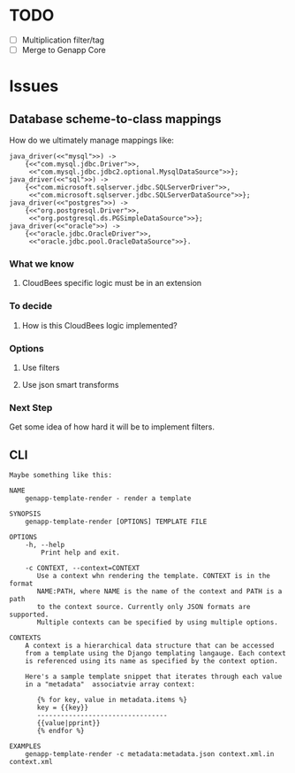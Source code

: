 # TODO

- [ ] Multiplication filter/tag
- [ ] Merge to Genapp Core

# Issues

## Database scheme-to-class mappings

How do we ultimately manage mappings like:

```
java_driver(<<"mysql">>) ->
    {<<"com.mysql.jdbc.Driver">>,
     <<"com.mysql.jdbc.jdbc2.optional.MysqlDataSource">>};
java_driver(<<"sql">>) ->
    {<<"com.microsoft.sqlserver.jdbc.SQLServerDriver">>,
     <<"com.microsoft.sqlserver.jdbc.SQLServerDataSource">>};
java_driver(<<"postgres">>) ->
    {<<"org.postgresql.Driver">>,
     <<"org.postgresql.ds.PGSimpleDataSource">>};
java_driver(<<"oracle">>) ->
    {<<"oracle.jdbc.OracleDriver">>,
     <<"oracle.jdbc.pool.OracleDataSource">>}.
```

### What we know

1. CloudBees specific logic must be in an extension

### To decide

1. How is this CloudBees logic implemented?

### Options

1. Use filters

2. Use json smart transforms

### Next Step

Get some idea of how hard it will be to implement filters.

## CLI

```
Maybe something like this:

NAME
	genapp-template-render - render a template

SYNOPSIS
	genapp-template-render [OPTIONS] TEMPLATE FILE

OPTIONS
	-h, --help
	    Print help and exit.

	-c CONTEXT, --context=CONTEXT
	   Use a context whn rendering the template. CONTEXT is in the format
	   NAME:PATH, where NAME is the name of the context and PATH is a path
	   to the context source. Currently only JSON formats are supported.
	   Multiple contexts can be specified by using multiple options.

CONTEXTS
	A context is a hierarchical data structure that can be accessed
	from a template using the Django templating langauge. Each context
	is referenced using its name as specified by the context option.

	Here's a sample template snippet that iterates through each value
	in a "metadata"  associatvie array context:

	   {% for key, value in metadata.items %}
	   key = {{key}}
	   ---------------------------------
	   {{value|pprint}}
	   {% endfor %}

EXAMPLES
	genapp-template-render -c metadata:metadata.json context.xml.in context.xml

```
